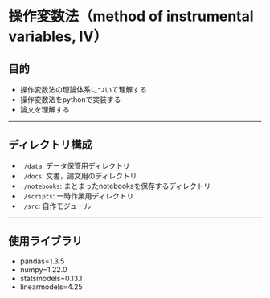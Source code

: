 # 操作変数法（method of instrumental variables, IV）
## 目的
- 操作変数法の理論体系について理解する
- 操作変数法をpythonで実装する
- 論文を理解する
---
## ディレクトリ構成
- ```./data```: データ保管用ディレクトリ
- ```./docs```: 文書，論文用のディレクトリ
- ```./notebooks```: まとまったnotebooksを保存するディレクトリ
- ```./scripts```: 一時作業用ディレクトリ
- ```./src```: 自作モジュール

---
## 使用ライブラリ
- pandas=1.3.5
- numpy=1.22.0
- statsmodels=0.13.1
- linearmodels=4.25
